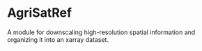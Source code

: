 # AgriSatRef
A module for downscaling high-resolution spatial information and organizing it into an xarray dataset.
